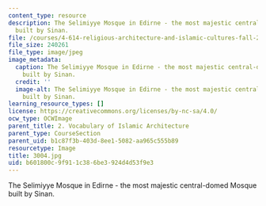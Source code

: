 ```yaml
---
content_type: resource
description: The Selimiyye Mosque in Edirne - the most majestic central-domed Mosque
  built by Sinan.
file: /courses/4-614-religious-architecture-and-islamic-cultures-fall-2002/b601800c9f911c386be3924d4d53f9e3_3004.jpg
file_size: 240261
file_type: image/jpeg
image_metadata:
  caption: The Selimiyye Mosque in Edirne - the most majestic central-domed Mosque
    built by Sinan.
  credit: ''
  image-alt: The Selimiyye Mosque in Edirne - the most majestic central-domed Mosque
    built by Sinan.
learning_resource_types: []
license: https://creativecommons.org/licenses/by-nc-sa/4.0/
ocw_type: OCWImage
parent_title: 2. Vocabulary of Islamic Architecture
parent_type: CourseSection
parent_uid: b1c87f3b-403d-8ee1-5082-aa965c555b89
resourcetype: Image
title: 3004.jpg
uid: b601800c-9f91-1c38-6be3-924d4d53f9e3
---
```

The Selimiyye Mosque in Edirne - the most majestic central-domed Mosque built by Sinan.